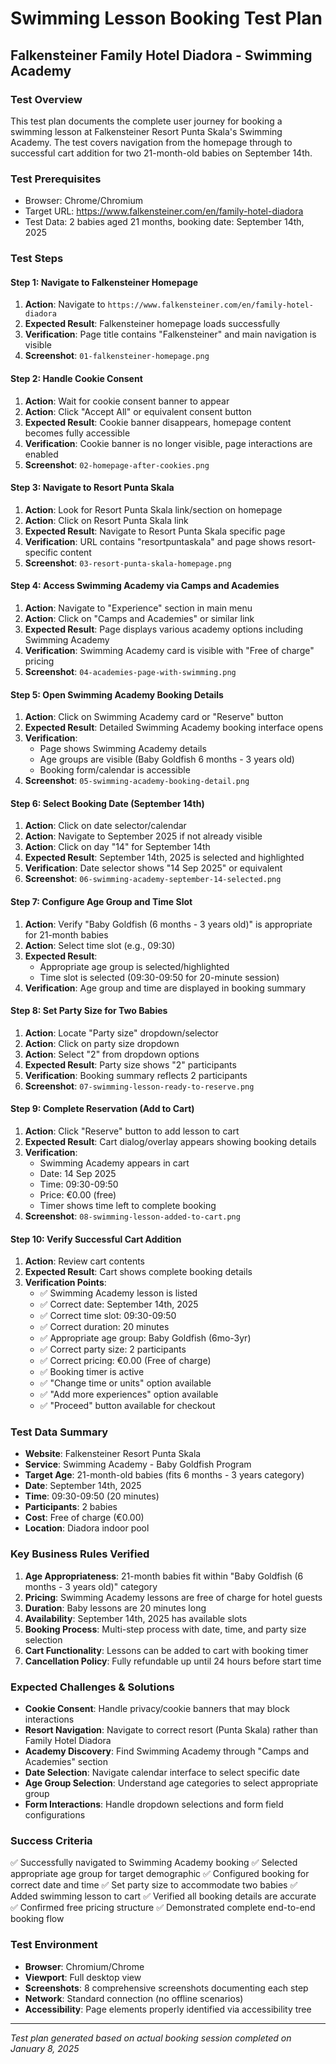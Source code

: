 # Swimming Lesson Booking Test Plan
## Falkensteiner Family Hotel Diadora - Swimming Academy

### Test Overview
This test plan documents the complete user journey for booking a swimming lesson at Falkensteiner Resort Punta Skala's Swimming Academy. The test covers navigation from the homepage through to successful cart addition for two 21-month-old babies on September 14th.

### Test Prerequisites
- Browser: Chrome/Chromium
- Target URL: https://www.falkensteiner.com/en/family-hotel-diadora
- Test Data: 2 babies aged 21 months, booking date: September 14th, 2025

### Test Steps

#### Step 1: Navigate to Falkensteiner Homepage
1. **Action**: Navigate to `https://www.falkensteiner.com/en/family-hotel-diadora`
2. **Expected Result**: Falkensteiner homepage loads successfully
3. **Verification**: Page title contains "Falkensteiner" and main navigation is visible
4. **Screenshot**: `01-falkensteiner-homepage.png`

#### Step 2: Handle Cookie Consent
1. **Action**: Wait for cookie consent banner to appear
2. **Action**: Click "Accept All" or equivalent consent button
3. **Expected Result**: Cookie banner disappears, homepage content becomes fully accessible
4. **Verification**: Cookie banner is no longer visible, page interactions are enabled
5. **Screenshot**: `02-homepage-after-cookies.png`

#### Step 3: Navigate to Resort Punta Skala
1. **Action**: Look for Resort Punta Skala link/section on homepage
2. **Action**: Click on Resort Punta Skala link
3. **Expected Result**: Navigate to Resort Punta Skala specific page
4. **Verification**: URL contains "resortpuntaskala" and page shows resort-specific content
5. **Screenshot**: `03-resort-punta-skala-homepage.png`

#### Step 4: Access Swimming Academy via Camps and Academies
1. **Action**: Navigate to "Experience" section in main menu
2. **Action**: Click on "Camps and Academies" or similar link
3. **Expected Result**: Page displays various academy options including Swimming Academy
4. **Verification**: Swimming Academy card is visible with "Free of charge" pricing
5. **Screenshot**: `04-academies-page-with-swimming.png`

#### Step 5: Open Swimming Academy Booking Details
1. **Action**: Click on Swimming Academy card or "Reserve" button
2. **Expected Result**: Detailed Swimming Academy booking interface opens
3. **Verification**: 
   - Page shows Swimming Academy details
   - Age groups are visible (Baby Goldfish 6 months - 3 years old)
   - Booking form/calendar is accessible
4. **Screenshot**: `05-swimming-academy-booking-detail.png`

#### Step 6: Select Booking Date (September 14th)
1. **Action**: Click on date selector/calendar
2. **Action**: Navigate to September 2025 if not already visible
3. **Action**: Click on day "14" for September 14th
4. **Expected Result**: September 14th, 2025 is selected and highlighted
5. **Verification**: Date selector shows "14 Sep 2025" or equivalent
6. **Screenshot**: `06-swimming-academy-september-14-selected.png`

#### Step 7: Configure Age Group and Time Slot
1. **Action**: Verify "Baby Goldfish (6 months - 3 years old)" is appropriate for 21-month babies
2. **Action**: Select time slot (e.g., 09:30)
3. **Expected Result**: 
   - Appropriate age group is selected/highlighted
   - Time slot is selected (09:30-09:50 for 20-minute session)
4. **Verification**: Age group and time are displayed in booking summary

#### Step 8: Set Party Size for Two Babies
1. **Action**: Locate "Party size" dropdown/selector
2. **Action**: Click on party size dropdown
3. **Action**: Select "2" from dropdown options
4. **Expected Result**: Party size shows "2" participants
5. **Verification**: Booking summary reflects 2 participants
6. **Screenshot**: `07-swimming-lesson-ready-to-reserve.png`

#### Step 9: Complete Reservation (Add to Cart)
1. **Action**: Click "Reserve" button to add lesson to cart
2. **Expected Result**: Cart dialog/overlay appears showing booking details
3. **Verification**: 
   - Swimming Academy appears in cart
   - Date: 14 Sep 2025
   - Time: 09:30-09:50  
   - Price: €0.00 (free)
   - Timer shows time left to complete booking
4. **Screenshot**: `08-swimming-lesson-added-to-cart.png`

#### Step 10: Verify Successful Cart Addition
1. **Action**: Review cart contents
2. **Expected Result**: Cart shows complete booking details
3. **Verification Points**:
   - ✅ Swimming Academy lesson is listed
   - ✅ Correct date: September 14th, 2025
   - ✅ Correct time slot: 09:30-09:50
   - ✅ Correct duration: 20 minutes
   - ✅ Appropriate age group: Baby Goldfish (6mo-3yr)
   - ✅ Correct party size: 2 participants
   - ✅ Correct pricing: €0.00 (Free of charge)
   - ✅ Booking timer is active
   - ✅ "Change time or units" option available
   - ✅ "Add more experiences" option available
   - ✅ "Proceed" button available for checkout

### Test Data Summary
- **Website**: Falkensteiner Resort Punta Skala
- **Service**: Swimming Academy - Baby Goldfish Program
- **Target Age**: 21-month-old babies (fits 6 months - 3 years category)
- **Date**: September 14th, 2025
- **Time**: 09:30-09:50 (20 minutes)
- **Participants**: 2 babies
- **Cost**: Free of charge (€0.00)
- **Location**: Diadora indoor pool

### Key Business Rules Verified
1. **Age Appropriateness**: 21-month babies fit within "Baby Goldfish (6 months - 3 years old)" category
2. **Pricing**: Swimming Academy lessons are free of charge for hotel guests
3. **Duration**: Baby lessons are 20 minutes long
4. **Availability**: September 14th, 2025 has available slots
5. **Booking Process**: Multi-step process with date, time, and party size selection
6. **Cart Functionality**: Lessons can be added to cart with booking timer
7. **Cancellation Policy**: Fully refundable up until 24 hours before start time

### Expected Challenges & Solutions
- **Cookie Consent**: Handle privacy/cookie banners that may block interactions
- **Resort Navigation**: Navigate to correct resort (Punta Skala) rather than Family Hotel Diadora
- **Academy Discovery**: Find Swimming Academy through "Camps and Academies" section
- **Date Selection**: Navigate calendar interface to select specific date
- **Age Group Selection**: Understand age categories to select appropriate group
- **Form Interactions**: Handle dropdown selections and form field configurations

### Success Criteria
✅ Successfully navigated to Swimming Academy booking
✅ Selected appropriate age group for target demographic
✅ Configured booking for correct date and time
✅ Set party size to accommodate two babies
✅ Added swimming lesson to cart
✅ Verified all booking details are accurate
✅ Confirmed free pricing structure
✅ Demonstrated complete end-to-end booking flow

### Test Environment
- **Browser**: Chromium/Chrome
- **Viewport**: Full desktop view
- **Screenshots**: 8 comprehensive screenshots documenting each step
- **Network**: Standard connection (no offline scenarios)
- **Accessibility**: Page elements properly identified via accessibility tree

---
*Test plan generated based on actual booking session completed on January 8, 2025*